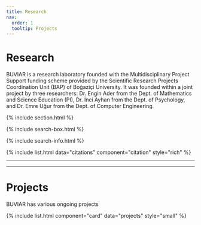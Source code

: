 ```yaml
---
title: Research
nav:
  order: 1
  tooltip: Projects
---
```


# <i class="fas fa-microscope"></i>Research

BUVIAR is a research laboratory founded with the Multidisciplinary Project Support funding scheme provided by the Scientific Research Projects Coordination Unit (BAP) of Boğaziçi University. It was founded within a joint project by three researchers: Dr. Engin Ader from the Dept. of Mathematics and Science Education (PI), Dr. İnci Ayhan from the Dept. of Psychology, and Dr. Emre Uğur from the Dept. of Computer Engineering.



{% include section.html %}

{% include search-box.html %}

{% include search-info.html %}

{% include list.html data="citations" component="citation" style="rich" %}


---

---

# <i class="fas fa-microscope"></i>Projects

BUVIAR has various ongoing projects

{% include list.html component="card" data="projects" style="small" %}



